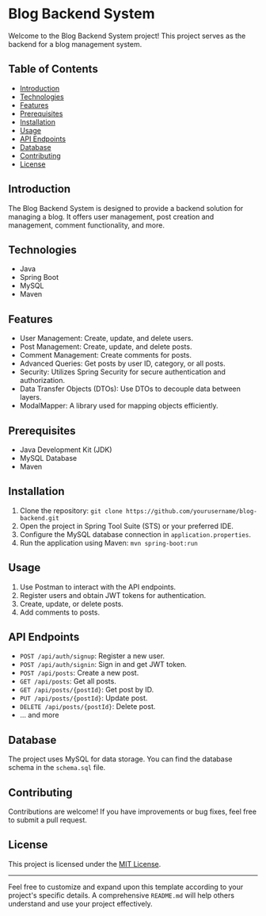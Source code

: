 # Blog Backend System

Welcome to the Blog Backend System project! This project serves as the backend for a blog management system.

## Table of Contents

- [Introduction](#introduction)
- [Technologies](#technologies)
- [Features](#features)
- [Prerequisites](#prerequisites)
- [Installation](#installation)
- [Usage](#usage)
- [API Endpoints](#api-endpoints)
- [Database](#database)
- [Contributing](#contributing)
- [License](#license)

## Introduction

The Blog Backend System is designed to provide a backend solution for managing a blog. It offers user management, post creation and management, comment functionality, and more.

## Technologies

- Java
- Spring Boot
- MySQL
- Maven

## Features

- User Management: Create, update, and delete users.
- Post Management: Create, update, and delete posts.
- Comment Management: Create comments for posts.
- Advanced Queries: Get posts by user ID, category, or all posts.
- Security: Utilizes Spring Security for secure authentication and authorization.
- Data Transfer Objects (DTOs): Use DTOs to decouple data between layers.
- ModalMapper: A library used for mapping objects efficiently.

## Prerequisites

- Java Development Kit (JDK)
- MySQL Database
- Maven

## Installation

1. Clone the repository: `git clone https://github.com/yourusername/blog-backend.git`
2. Open the project in Spring Tool Suite (STS) or your preferred IDE.
3. Configure the MySQL database connection in `application.properties`.
4. Run the application using Maven: `mvn spring-boot:run`

## Usage

1. Use Postman to interact with the API endpoints.
2. Register users and obtain JWT tokens for authentication.
3. Create, update, or delete posts.
4. Add comments to posts.

## API Endpoints

- `POST /api/auth/signup`: Register a new user.
- `POST /api/auth/signin`: Sign in and get JWT token.
- `POST /api/posts`: Create a new post.
- `GET /api/posts`: Get all posts.
- `GET /api/posts/{postId}`: Get post by ID.
- `PUT /api/posts/{postId}`: Update post.
- `DELETE /api/posts/{postId}`: Delete post.
- ... and more

## Database

The project uses MySQL for data storage. You can find the database schema in the `schema.sql` file.

## Contributing

Contributions are welcome! If you have improvements or bug fixes, feel free to submit a pull request.

## License

This project is licensed under the [MIT License](LICENSE).

---

Feel free to customize and expand upon this template according to your project's specific details. A comprehensive `README.md` will help others understand and use your project effectively.
